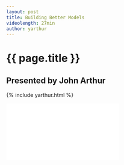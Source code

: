 ```yaml
---
layout: post
title: Building Better Models
videolength: 27min
author: yarthur
---
```


# {{ page.title }}

## Presented by John Arthur

{% include yarthur.html %}

<div class="fluid-width-video-wrapper"><iframe src="//www.youtube.com/embed/9kduvjwwsls" frameborder="0" allowfullscreen></iframe></div>


